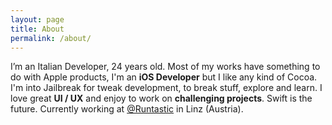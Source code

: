 ```yaml
---
layout: page
title: About
permalink: /about/
---
```


I’m an Italian Developer, 24 years old. Most of my works have something to do with Apple products, I'm an **iOS Developer** but I like any kind of Cocoa.
I'm into Jailbreak for tweak development, to break stuff, explore and learn.
I love great **UI / UX** and enjoy to work on **challenging projects**.
Swift is the future.
Currently working at [@Runtastic](https://twitter.com/Runtastic) in Linz (Austria).
